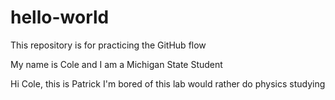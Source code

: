 # hello-world
This repository is for practicing the GitHub flow

My name is Cole and I am a Michigan State Student

Hi Cole, this is Patrick I'm bored of this lab would rather do physics studying
